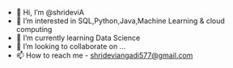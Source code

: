 - 👋 Hi, I’m @shrideviA
- 👀 I’m interested in SQL,Python,Java,Machine Learning & cloud computing
- 🌱 I’m currently learning Data Science
- 💞️ I’m looking to collaborate on ...
- 📫 How to reach me - shrideviangadi577@gmail.com

<!---
shrideviA/shrideviA is a ✨ special ✨ repository because its `README.md` (this file) appears on your GitHub profile.
You can click the Preview link to take a look at your changes.
--->
